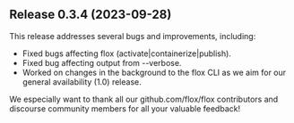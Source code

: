 ## Release 0.3.4 (2023-09-28)

This release addresses several bugs and improvements, including:
- Fixed bugs affecting flox (activate|containerize|publish).
- Fixed bug affecting output from --verbose.
- Worked on changes in the background to the flox CLI as we aim for our general availability (1.0) release.

We especially want to thank all our github.com/flox/flox contributors and discourse community members for all your valuable feedback!
